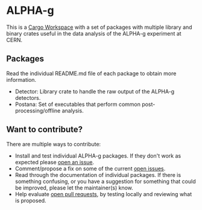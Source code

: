 # ALPHA-g

This is a [Cargo
Workspace](https://doc.rust-lang.org/cargo/reference/workspaces.html) with a set
of packages with multiple library and binary crates useful in the data analysis
of the ALPHA-g experiment at CERN.

## Packages

Read the individual README.md file of each package to obtain more information.

- Detector: Library crate to handle the raw output of the ALPHA-g detectors.
- Postana: Set of executables that perform common post-processing/offline
 analysis.

## Want to contribute?

There are multiple ways to contribute:
- Install and test individual ALPHA-g packages. If they don't work as expected
 please [open an issue](https://github.com/DJDuque/alpha-g/issues/new).
- Comment/propose a fix on some of the current [open 
issues](https://github.com/DJDuque/alpha-g/issues).
- Read through the documentation of individual packages. If there is 
  something confusing, or you have a suggestion for something that could be 
  improved, please let the maintainer(s) know.
- Help evaluate [open pull requests](https://github.com/DJDuque/alpha-g/pulls),
  by testing locally and reviewing what is proposed.
